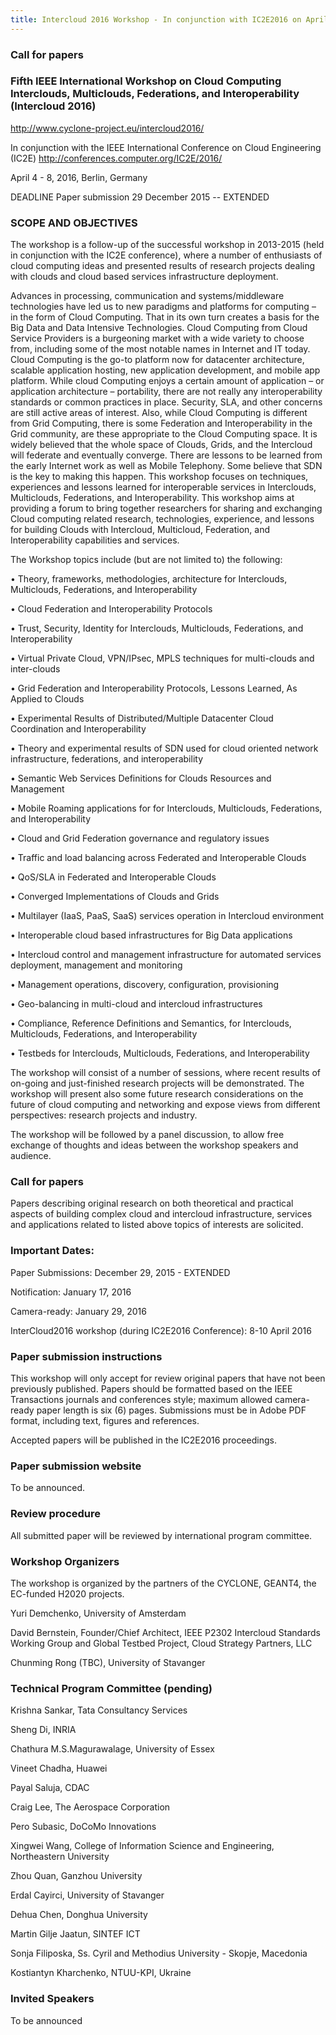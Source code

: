 ```yaml
---
title: Intercloud 2016 Workshop - In conjunction with IC2E2016 on April 04-08, 2016, Berlin, Germany
---
```


### Call for papers

### Fifth IEEE International Workshop on Cloud Computing Interclouds, Multiclouds, Federations, and Interoperability (Intercloud 2016)

<http://www.cyclone-project.eu/intercloud2016/>

In conjunction with the IEEE International Conference on Cloud Engineering (IC2E)
<http://conferences.computer.org/IC2E/2016/>

April 4 - 8, 2016, Berlin, Germany


DEADLINE Paper submission  29 December 2015  --  EXTENDED

### SCOPE AND OBJECTIVES	

The workshop is a follow-up of the successful workshop in 2013-2015 (held in conjunction with the IC2E conference), 
where a number of enthusiasts of cloud computing ideas and presented results of research projects dealing with clouds 
and cloud based services infrastructure deployment.  

Advances in processing, communication and systems/middleware technologies have led us to new paradigms and platforms 
for computing – in the form of Cloud Computing. That in its own turn creates a basis for the Big Data and Data 
Intensive Technologies. Cloud Computing from Cloud Service Providers is a burgeoning market with a wide variety 
to choose from, including some of the most notable names in Internet and IT today. Cloud Computing is the go-to 
platform now for datacenter architecture, scalable application hosting, new application development, and mobile 
app platform. While cloud Computing enjoys a certain amount of application – or application architecture – portability, 
there are not really any interoperability standards or common practices in place. Security, SLA, and other 
concerns are still active areas of interest. Also, while Cloud Computing is different from Grid Computing, there 
is some Federation and Interoperability in the Grid community, are these appropriate to the Cloud Computing space. 
It is widely believed that the whole space of Clouds, Grids, and the Intercloud will federate and eventually converge. 
There are lessons to be learned from the early Internet work as well as Mobile Telephony. Some believe that SDN is 
the key to making this happen. This workshop focuses on techniques, experiences and lessons learned for interoperable 
services in Interclouds, Multiclouds, Federations, and Interoperability. This workshop aims at providing a forum 
to bring together researchers for sharing and exchanging Cloud computing related research, technologies, experience, 
and lessons for building Clouds with Intercloud, Multicloud, Federation, and Interoperability capabilities and services.

The Workshop topics include (but are not limited to) the following:

•	Theory, frameworks, methodologies, architecture for Interclouds, Multiclouds, Federations, and Interoperability

•	Cloud Federation and Interoperability Protocols

•	Trust, Security, Identity for Interclouds, Multiclouds, Federations, and Interoperability

•	Virtual Private Cloud, VPN/IPsec, MPLS techniques for multi-clouds and inter-clouds

•	Grid Federation and Interoperability Protocols, Lessons Learned, As Applied to Clouds

•	Experimental Results of Distributed/Multiple Datacenter Cloud Coordination and Interoperability

•	Theory and experimental results of SDN used for cloud oriented network infrastructure, federations, and interoperability

•	Semantic Web Services Definitions for Clouds Resources and Management

•	Mobile Roaming applications for for Interclouds, Multiclouds, Federations, and Interoperability

•	Cloud and Grid Federation governance and regulatory issues

•	Traffic and load balancing across Federated and Interoperable Clouds

•	QoS/SLA in Federated and Interoperable Clouds

•	Converged Implementations of Clouds and Grids

•	Multilayer (IaaS, PaaS, SaaS) services operation in Intercloud environment

•	Interoperable cloud based infrastructures for Big Data applications

•	Intercloud control and management infrastructure for automated services deployment, management and monitoring

•	Management operations, discovery, configuration, provisioning

•	Geo-balancing in multi-cloud and intercloud infrastructures

•	Compliance, Reference Definitions and Semantics, for Interclouds, Multiclouds, Federations, and Interoperability

•	Testbeds for Interclouds, Multiclouds, Federations, and Interoperability

The workshop will consist of a number of sessions, where recent results of on-going and just-finished research projects 
will be demonstrated. The workshop will present also some future research considerations on the future of cloud computing 
and networking and expose views from different perspectives: research projects and industry.

The workshop will be followed by a panel discussion, to allow free exchange of thoughts and ideas between the 
workshop speakers and audience. 


### Call for papers

Papers describing original research on both theoretical and practical aspects of building complex cloud and intercloud 
infrastructure, services and applications related to listed above topics of interests are solicited.

### Important Dates:

Paper Submissions: December 29, 2015 - EXTENDED

Notification: January 17, 2016

Camera-ready: January 29, 2016 

InterCloud2016 workshop (during IC2E2016 Conference): 8-10 April 2016 

### Paper submission instructions

This workshop will only accept for review original papers that have not been previously published. Papers should 
be formatted based on the IEEE Transactions journals and conferences style; maximum allowed camera-ready paper length is six (6) pages. Submissions must be in Adobe PDF format, including text, figures and references.

Accepted papers will be published in the IC2E2016 proceedings. 

### Paper submission website 

To be announced.

### Review procedure 

All submitted paper will be reviewed by international program committee.

### Workshop Organizers

The workshop is organized by the partners of the CYCLONE, GEANT4, the EC-funded H2020 projects. 

Yuri Demchenko, University of Amsterdam

David Bernstein, Founder/Chief Architect, IEEE P2302 Intercloud Standards Working Group and Global Testbed Project, Cloud Strategy Partners, LLC

Chunming Rong (TBC), University of Stavanger

### Technical Program Committee (pending)

Krishna Sankar, Tata Consultancy Services

Sheng Di, INRIA

Chathura M.S.Magurawalage, University of Essex

Vineet Chadha, Huawei

Payal Saluja, CDAC

Craig Lee, The Aerospace Corporation

Pero Subasic, DoCoMo Innovations

Xingwei Wang, College of Information Science and Engineering, Northeastern University

Zhou Quan, Ganzhou University

Erdal Cayirci, University of Stavanger

Dehua Chen, Donghua University

Martin Gilje Jaatun, SINTEF ICT

Sonja Filiposka, Ss. Cyril and Methodius University - Skopje, Macedonia

Kostiantyn Kharchenko, NTUU-KPI, Ukraine



### Invited Speakers

To be announced
